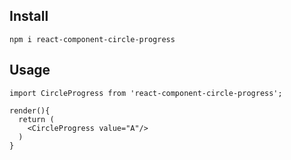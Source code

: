 ## Install

```
npm i react-component-circle-progress
```

## Usage

```
import CircleProgress from 'react-component-circle-progress';

render(){
  return (
    <CircleProgress value="A"/>
  )
}

```
